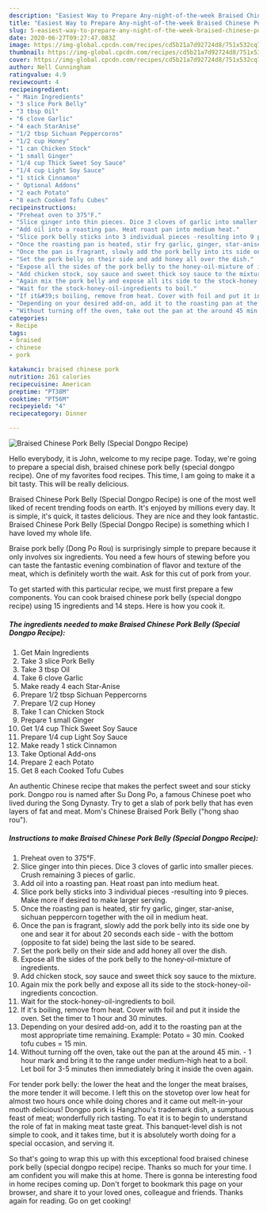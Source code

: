 ```yaml
---
description: "Easiest Way to Prepare Any-night-of-the-week Braised Chinese Pork Belly (Special Dongpo Recipe)"
title: "Easiest Way to Prepare Any-night-of-the-week Braised Chinese Pork Belly (Special Dongpo Recipe)"
slug: 5-easiest-way-to-prepare-any-night-of-the-week-braised-chinese-pork-belly-special-dongpo-recipe
date: 2020-06-27T09:27:47.083Z
image: https://img-global.cpcdn.com/recipes/cd5b21a7d92724d8/751x532cq70/braised-chinese-pork-belly-special-dongpo-recipe-recipe-main-photo.jpg
thumbnail: https://img-global.cpcdn.com/recipes/cd5b21a7d92724d8/751x532cq70/braised-chinese-pork-belly-special-dongpo-recipe-recipe-main-photo.jpg
cover: https://img-global.cpcdn.com/recipes/cd5b21a7d92724d8/751x532cq70/braised-chinese-pork-belly-special-dongpo-recipe-recipe-main-photo.jpg
author: Nell Cunningham
ratingvalue: 4.9
reviewcount: 4
recipeingredient:
- " Main Ingredients"
- "3 slice Pork Belly"
- "3 tbsp Oil"
- "6 clove Garlic"
- "4 each StarAnise"
- "1/2 tbsp Sichuan Peppercorns"
- "1/2 cup Honey"
- "1 can Chicken Stock"
- "1 small Ginger"
- "1/4 cup Thick Sweet Soy Sauce"
- "1/4 cup Light Soy Sauce"
- "1 stick Cinnamon"
- " Optional Addons"
- "2 each Potato"
- "8 each Cooked Tofu Cubes"
recipeinstructions:
- "Preheat oven to 375°F."
- "Slice ginger into thin pieces. Dice 3 cloves of garlic into smaller pieces. Crush remaining 3 pieces of garlic."
- "Add oil into a roasting pan. Heat roast pan into medium heat."
- "Slice pork belly sticks into 3 individual pieces -resulting into 9 pieces. Make more if desired to make larger serving."
- "Once the roasting pan is heated, stir fry garlic, ginger, star-anise, sichuan peppercorn together with the oil in medium heat."
- "Once the pan is fragrant, slowly add the pork belly into its side one by one and sear it for about 20 seconds each side - with the bottom (opposite to fat side) being the last side to be seared."
- "Set the pork belly on their side and add honey all over the dish."
- "Expose all the sides of the pork belly to the honey-oil-mixture of ingredients."
- "Add chicken stock, soy sauce and sweet thick soy sauce to the mixture."
- "Again mix the pork belly and expose all its side to the stock-honey-oil-ingredients concoction."
- "Wait for the stock-honey-oil-ingredients to boil."
- "If it&#39;s boiling, remove from heat. Cover with foil and put it inside the oven. Set the timer to 1 hour and 30 minutes."
- "Depending on your desired add-on, add it to the roasting pan at the most appropriate time remaining. Example: Potato = 30 min. Cooked tofu cubes = 15 min."
- "Without turning off the oven, take out the pan at the around 45 min. - 1 hour mark and bring it to the range under medium-high heat to a boil. Let boil for 3-5 minutes then immediately bring it inside the oven again."
categories:
- Recipe
tags:
- braised
- chinese
- pork

katakunci: braised chinese pork 
nutrition: 261 calories
recipecuisine: American
preptime: "PT38M"
cooktime: "PT56M"
recipeyield: "4"
recipecategory: Dinner

---
```



![Braised Chinese Pork Belly (Special Dongpo Recipe)](https://img-global.cpcdn.com/recipes/cd5b21a7d92724d8/751x532cq70/braised-chinese-pork-belly-special-dongpo-recipe-recipe-main-photo.jpg)

Hello everybody, it is John, welcome to my recipe page. Today, we're going to prepare a special dish, braised chinese pork belly (special dongpo recipe). One of my favorites food recipes. This time, I am going to make it a bit tasty. This will be really delicious.

Braised Chinese Pork Belly (Special Dongpo Recipe) is one of the most well liked of recent trending foods on earth. It's enjoyed by millions every day. It is simple, it's quick, it tastes delicious. They are nice and they look fantastic. Braised Chinese Pork Belly (Special Dongpo Recipe) is something which I have loved my whole life.

Braise pork belly (Dong Po Rou) is surprisingly simple to prepare because it only involves six ingredients. You need a few hours of stewing before you can taste the fantastic evening combination of flavor and texture of the meat, which is definitely worth the wait. Ask for this cut of pork from your.


To get started with this particular recipe, we must first prepare a few components. You can cook braised chinese pork belly (special dongpo recipe) using 15 ingredients and 14 steps. Here is how you cook it.

<!--inarticleads1-->

##### The ingredients needed to make Braised Chinese Pork Belly (Special Dongpo Recipe):

1. Get  Main Ingredients
1. Take 3 slice Pork Belly
1. Take 3 tbsp Oil
1. Take 6 clove Garlic
1. Make ready 4 each Star-Anise
1. Prepare 1/2 tbsp Sichuan Peppercorns
1. Prepare 1/2 cup Honey
1. Take 1 can Chicken Stock
1. Prepare 1 small Ginger
1. Get 1/4 cup Thick Sweet Soy Sauce
1. Prepare 1/4 cup Light Soy Sauce
1. Make ready 1 stick Cinnamon
1. Take  Optional Add-ons
1. Prepare 2 each Potato
1. Get 8 each Cooked Tofu Cubes


An authentic Chinese recipe that makes the perfect sweet and sour sticky pork. Dongpo rou is named after Su Dong Po, a famous Chinese poet who lived during the Song Dynasty. Try to get a slab of pork belly that has even layers of fat and meat. Mom&#39;s Chinese Braised Pork Belly (&#34;hong shao rou&#34;). 

<!--inarticleads2-->

##### Instructions to make Braised Chinese Pork Belly (Special Dongpo Recipe):

1. Preheat oven to 375°F.
1. Slice ginger into thin pieces. Dice 3 cloves of garlic into smaller pieces. Crush remaining 3 pieces of garlic.
1. Add oil into a roasting pan. Heat roast pan into medium heat.
1. Slice pork belly sticks into 3 individual pieces -resulting into 9 pieces. Make more if desired to make larger serving.
1. Once the roasting pan is heated, stir fry garlic, ginger, star-anise, sichuan peppercorn together with the oil in medium heat.
1. Once the pan is fragrant, slowly add the pork belly into its side one by one and sear it for about 20 seconds each side - with the bottom (opposite to fat side) being the last side to be seared.
1. Set the pork belly on their side and add honey all over the dish.
1. Expose all the sides of the pork belly to the honey-oil-mixture of ingredients.
1. Add chicken stock, soy sauce and sweet thick soy sauce to the mixture.
1. Again mix the pork belly and expose all its side to the stock-honey-oil-ingredients concoction.
1. Wait for the stock-honey-oil-ingredients to boil.
1. If it&#39;s boiling, remove from heat. Cover with foil and put it inside the oven. Set the timer to 1 hour and 30 minutes.
1. Depending on your desired add-on, add it to the roasting pan at the most appropriate time remaining. Example: Potato = 30 min. Cooked tofu cubes = 15 min.
1. Without turning off the oven, take out the pan at the around 45 min. - 1 hour mark and bring it to the range under medium-high heat to a boil. Let boil for 3-5 minutes then immediately bring it inside the oven again.


For tender pork belly: the lower the heat and the longer the meat braises, the more tender it will become. I left this on the stovetop over low heat for almost two hours once while doing chores and it came out melt-in-your mouth delicious! Dongpo pork is Hangzhou&#39;s trademark dish, a sumptuous feast of meat; wonderfully rich tasting. To eat it is to begin to understand the role of fat in making meat taste great. This banquet-level dish is not simple to cook, and it takes time, but it is absolutely worth doing for a special occasion, and serving it. 

So that's going to wrap this up with this exceptional food braised chinese pork belly (special dongpo recipe) recipe. Thanks so much for your time. I am confident you will make this at home. There is gonna be interesting food in home recipes coming up. Don't forget to bookmark this page on your browser, and share it to your loved ones, colleague and friends. Thanks again for reading. Go on get cooking!

